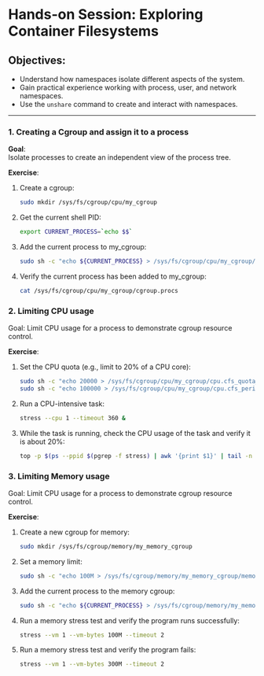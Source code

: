 # Hands-on Session: Exploring Container Filesystems

## Objectives:
- Understand how namespaces isolate different aspects of the system.
- Gain practical experience working with process, user, and network namespaces.
- Use the `unshare` command to create and interact with namespaces.

---

### 1. Creating a Cgroup and assign it to a process

**Goal**:  
Isolate processes to create an independent view of the process tree.

**Exercise**:
1. Create a cgroup:
   ```bash
   sudo mkdir /sys/fs/cgroup/cpu/my_cgroup
   ```
2. Get the current shell PID:
   ```bash
   export CURRENT_PROCESS=`echo $$`
   ```
3. Add the current process to my_cgroup:
   ```bash
   sudo sh -c "echo ${CURRENT_PROCESS} > /sys/fs/cgroup/cpu/my_cgroup/cgroup.procs"
   ```
4. Verify the current process has been added to my_cgroup:
   ```bash
   cat /sys/fs/cgroup/cpu/my_cgroup/cgroup.procs
   ```
### 2. Limiting CPU usage
Goal:
Limit CPU usage for a process to demonstrate cgroup resource control.

**Exercise**:

1. Set the CPU quota (e.g., limit to 20% of a CPU core):
    ```bash
    sudo sh -c "echo 20000 > /sys/fs/cgroup/cpu/my_cgroup/cpu.cfs_quota_us"
    sudo sh -c "echo 100000 > /sys/fs/cgroup/cpu/my_cgroup/cpu.cfs_period_us"
    ```
2. Run a CPU-intensive task:
    ```bash
    stress --cpu 1 --timeout 360 &
    ```
3. While the task is running, check the CPU usage of the task and verify it is about 20%:
    ```bash
    top -p $(ps --ppid $(pgrep -f stress) | awk '{print $1}' | tail -n 1)
    ```
### 3. Limiting Memory usage
Goal:
Limit CPU usage for a process to demonstrate cgroup resource control.

**Exercise**:

1. Create a new cgroup for memory:
    ```bash
    sudo mkdir /sys/fs/cgroup/memory/my_memory_cgroup
    ```
2. Set a memory limit:
    ```bash
    sudo sh -c "echo 100M > /sys/fs/cgroup/memory/my_memory_cgroup/memory.limit_in_bytes"
    ```
3. Add the current process to the memory cgroup:
    ```bash
    sudo sh -c "echo ${CURRENT_PROCESS} > /sys/fs/cgroup/memory/my_memory_cgroup/cgroup.procs"
    ```
4. Run a memory stress test and verify the program runs successfully:
    ```bash
    stress --vm 1 --vm-bytes 100M --timeout 2
    ```
5. Run a memory stress test and verify the program fails:
    ```bash
    stress --vm 1 --vm-bytes 300M --timeout 2
    ```
